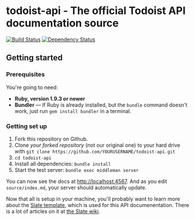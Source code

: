 # todoist-api -  The official Todoist API documentation source

[![Build Status](https://travis-ci.org/tripit/slate.svg?branch=master)](https://travis-ci.org/tripit/slate) [![Dependency Status](https://gemnasium.com/tripit/slate.png)](https://gemnasium.com/tripit/slate)

## Getting started

### Prerequisites

You're going to need:

 - **Ruby, version 1.9.3 or newer**
 - **Bundler** — If Ruby is already installed, but the `bundle` command doesn't work, just run `gem install bundler` in a terminal.

### Getting set up

 1. Fork this repository on Github.
 2. Clone *your forked repository* (not our original one) to your hard drive with `git clone https://github.com/YOURUSERNAME/todoist-api.git`
 3. `cd todoist-api`
 4. Install all dependencies: `bundle install`
 5. Start the test server: `bundle exec middleman server`

You can now see the docs at <http://localhost:4567>. And as you edit `source/index.md`, your server should automatically update.

Now that all is setup in your machine, you'll probably want to learn more about the [Slate template](https://github.com/tripit/slate), which is used for this API documenentation.  There is a lot of articles on it at [the Slate wiki](https://github.com/tripit/slate/wiki).
